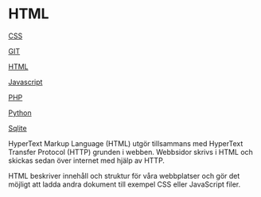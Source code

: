 # HTML
<div class="expl">
<div class="sidebar">
    <p><a href="%base_url%?technology/expl/css">CSS</a></p>
    <p><a href="%base_url%?technology/expl/git">GIT</a></p>
    <p><a href="%base_url%?technology/expl/html">HTML</a></p>
    <p><a href="%base_url%?technology/expl/javascript">Javascript</a></p>
    <p><a href="%base_url%?technology/expl/php">PHP</a></p>
    <p><a href="%base_url%?technology/expl/python">Python</a></p>
    <p><a href="%base_url%?technology/expl/sqlite">Sqlite</a></p>
</div>
<div class="text">

HyperText Markup Language (HTML) utgör tillsammans med HyperText Transfer Protocol (HTTP) grunden i webben. Webbsidor skrivs i HTML och skickas sedan över internet med hjälp av HTTP.

HTML beskriver innehåll och struktur för våra webbplatser och gör det möjligt att ladda andra dokument till exempel CSS eller JavaScript filer.

</div>
</div>